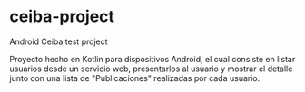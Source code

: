 # ceiba-project
Android Ceiba test project

Proyecto hecho en Kotlin para dispositivos Android, el cual consiste en listar usuarios desde un servicio web, presentarlos al usuario y mostrar el detalle junto con una lista de "Publicaciones" realizadas por cada usuario.
